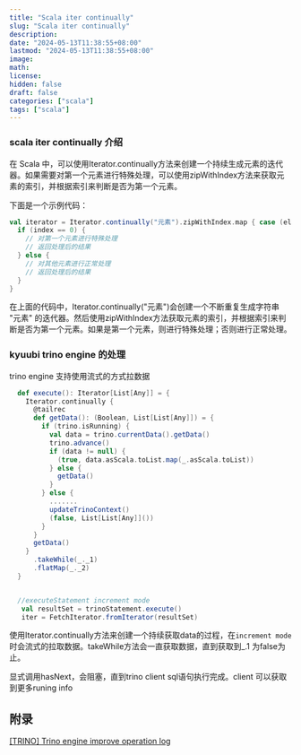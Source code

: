 ```yaml
---
title: "Scala iter continually"
slug: "Scala iter continually"
description: 
date: "2024-05-13T11:38:55+08:00"
lastmod: "2024-05-13T11:38:55+08:00"
image:
math: 
license: 
hidden: false
draft: false 
categories: ["scala"]
tags: ["scala"]
---
```


### scala iter continually 介绍

在 Scala 中，可以使用Iterator.continually方法来创建一个持续生成元素的迭代器。如果需要对第一个元素进行特殊处理，可以使用zipWithIndex方法来获取元素的索引，并根据索引来判断是否为第一个元素。

下面是一个示例代码：
```scala
val iterator = Iterator.continually("元素").zipWithIndex.map { case (element, index) =>
  if (index == 0) {
    // 对第一个元素进行特殊处理
    // 返回处理后的结果
  } else {
    // 对其他元素进行正常处理
    // 返回处理后的结果
  }
}
```
在上面的代码中，Iterator.continually("元素")会创建一个不断重复生成字符串 "元素" 的迭代器。然后使用zipWithIndex方法获取元素的索引，并根据索引来判断是否为第一个元素。如果是第一个元素，则进行特殊处理；否则进行正常处理。


### kyuubi trino engine 的处理

trino engine 支持使用流式的方式拉数据

```scala
  def execute(): Iterator[List[Any]] = {
    Iterator.continually {
      @tailrec
      def getData(): (Boolean, List[List[Any]]) = {
        if (trino.isRunning) {
          val data = trino.currentData().getData()
          trino.advance()
          if (data != null) {
            (true, data.asScala.toList.map(_.asScala.toList))
          } else {
            getData()
          }
        } else {
          .......
          updateTrinoContext()
          (false, List[List[Any]]())
        }
      }
      getData()
    }
      .takeWhile(_._1)
      .flatMap(_._2)
  }


  //executeStatement increment mode
   val resultSet = trinoStatement.execute()
   iter = FetchIterator.fromIterator(resultSet)
```

使用Iterator.continually方法来创建一个持续获取data的过程，在`increment mode`时会流式的拉取数据。takeWhile方法会一直获取数据，直到获取到_.1 为false为止。

显式调用hasNext，会阻塞，直到trino client sql语句执行完成。client 可以获取到更多runing info


## 附录

[[TRINO] Trino engine improve operation log](https://github.com/apache/kyuubi/pull/6387)
